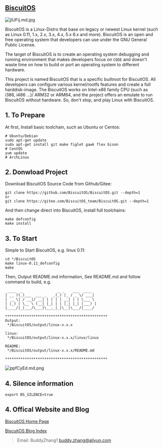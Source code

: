 [BiscuitOS](https://biscuitos.github.io/)                                   
----------------------------------------------

![jIUFij.md.jpg](https://s1.ax1x.com/2022/07/17/jIUFij.md.jpg)

BiscuitOS is a Linux-Distro that base on legacy or newest Linux kernel (such as Linux 0.11, 1.x, 2.x, 3.x, 4.x, 5.x 6.x and more).  BiscuitOS is an open and free operating system that  developers can use under the GNU General Public License.

The target of BiscuitOS is to create an operating system debugging and running environment that makes developers focus on `CODE` and doesn't waste time on how to build or port an operating system to different hardware. 

This project is named BiscuitOS that is a specific builtroot for BiscuitOS. All developers can configure various kernel/rootfs features and create a full harddisk-image. The BiscuitOS works on Intel-x86 family CPU (such as i386, i486 ...)/ ARM32 or ARM64, and the project offers an emulate to run BiscuitOS without hardware. So, don't stop, and play Linux with BiscuitOS. 

## 1. To Prepare

At first, Install basic toolchain, such as Ubuntu or Centos:

```
# Ubuntu/Debian
sudo apt-get update
sudo apt-get install git make figlet gawk flex bison
# CentOS
yum update
# ArchLinux

```

## 2. Donwload Project

Download BiscuitOS Source Code from Github/Gitee:

```
git clone https://github.com/BiscuitOS/BiscuitOS.git --depth=1
or
git clone https://gitee.com/BiscuitOS_team/BiscuitOS.git --depth=1
```

And then change direct into BiscuitOS, install full toolchains:

```
make defconfig
make install
```

## 3. To Start

Simple to Start BiscuitOS, e.g. linux 0.11:

```
cd */BiscuitOS
make linux-0.11_defconfig
make
```

Then, Output README.md information, See README.md and follow command to build, e.g.

```
 ____  _                _ _    ___  ____  
| __ )(_)___  ___ _   _(_) |_ / _ \/ ___| 
|  _ \| / __|/ __| | | | | __| | | \___ \ 
| |_) | \__ \ (__| |_| | | |_| |_| |___) |
|____/|_|___/\___|\__,_|_|\__|\___/|____/ 
                                          
***********************************************
Output:
 */BiscuitOS/output/linux-x.x.x 

linux:
 */BiscuitOS/output/linux-x.x.x/linux/linux 

README:
 */BiscuitOS/output/linux-x.x.x/README.md 

***********************************************
```

![ppfCyEd.md.png](https://s1.ax1x.com/2023/04/02/ppfCyEd.md.png)

## 4. Silence information

```
export BS_SILENCE=true
```

## 4. Offical Website and Blog

[BiscuitOS Home Page](http://www.biscuitos.cn/)

[BiscuitOS Blog Index](http://www.biscuitos.cn/blog/BiscuitOS_Catalogue/)

> Email: BuddyZhang1 <buddy.zhang@aliyun.com>
